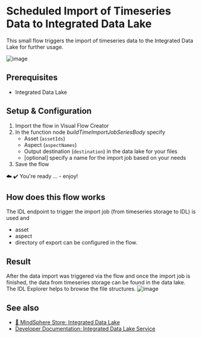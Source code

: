 # Scheduled Import of Timeseries Data to Integrated Data Lake
<!-- (mandatory) Insert a description for the example flow. Describe the use case or its specialty. -->
This small flow triggers the import of timeseries data to the Integrated Data Lake for further usage. 

<!-- Insert an example image -->
![image](./doc/example.png)

## Prerequisites
<!-- (optional) Describe prerequisites other than VFC to make this flow work -->
- Integrated Data Lake 
  
## Setup & Configuration
1. Import the flow in Visual Flow Creator
2. In the function node *buildTimeImportJobSeriesBody* specify
   - Asset (`assetIds`)
   - Aspect (`aspectNames`)
   - Output destination (`destination`) in the data lake for your files
   - [optional] specify a name for the import job based on your needs
3.  Save the flow 

:cloud: :heavy_check_mark: You're ready ... - enjoy!


## How does this flow works
The IDL endpoint to trigger the import job (from timeseries storage to IDL) is used and
- asset 
- aspect
- directory of export
can be configured in the flow. 

## Result
After the data import was triggered via the flow and once the import job is finished, the data from timeseries storage can be found in the data lake. 
The IDL Explorer helps to browse the file structures. 
![image](./doc/result_IDL_Explorer.png)

## See also
- [:shopping_cart: MindSphere Store: Integrated Data Lake](https://www.dex.siemens.com/mindsphere/mindaccess/integrated-data-lake-essential)
- [Developer Documentation: Integrated Data Lake Service](https://developer.mindsphere.io/apis/iot-integrated-data-lake/api-integrated-data-lake-overview.html)



